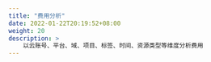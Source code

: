 ```yaml
---
title: "费用分析"
date: 2022-01-22T20:19:52+08:00
weight: 20
description: >
    以云账号、平台、域、项目、标签、时间、资源类型等维度分析费用
---
```


